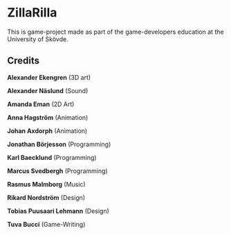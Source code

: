 # ZillaRilla

This is game-project made as part of the game-developers education at the University of Skövde.

## Credits

**Alexander Ekengren** (3D art)

**Alexander Näslund** (Sound)

**Amanda Eman** (2D Art)

**Anna Hagström** (Animation)

**Johan Axdorph** (Animation)

**Jonathan Börjesson** (Programming)

**Karl Baecklund** (Programming)

**Marcus Svedbergh** (Programming)

**Rasmus Malmborg** (Music)

**Rikard Nordström** (Design)

**Tobias Puusaari Lehmann** (Design)

**Tuva Bucci** (Game-Writing)
